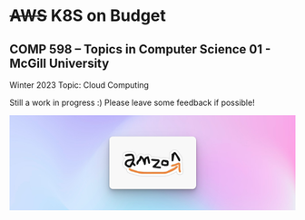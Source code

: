# ~~AWS~~ K8S on Budget

## COMP 598 – Topics in Computer Science 01 - McGill University

Winter 2023 Topic: Cloud Computing

Still a work in progress :) Please leave some feedback if possible!

![amazing](amazing.png)
